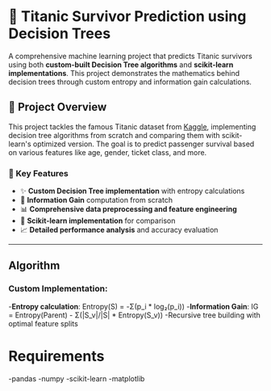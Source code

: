 # 🚢 Titanic Survivor Prediction using Decision Trees

A comprehensive machine learning project that predicts Titanic survivors using both **custom-built Decision Tree algorithms** and **scikit-learn implementations**. This project demonstrates the mathematics behind decision trees through custom entropy and information gain calculations.

## 🎯 Project Overview

This project tackles the famous Titanic dataset from [Kaggle](https://www.kaggle.com/c/titanic), implementing decision tree algorithms from scratch and comparing them with scikit-learn's optimized version. The goal is to predict passenger survival based on various features like age, gender, ticket class, and more.

### 🔑 Key Features

- ✨ **Custom Decision Tree implementation** with entropy calculations  
- 🔧 **Information Gain** computation from scratch  
- 📊 **Comprehensive data preprocessing and feature engineering**  
- 🚀 **Scikit-learn implementation** for comparison  
- 📈 **Detailed performance analysis** and accuracy evaluation  

---

## Algorithm

### Custom Implementation:

-**Entropy calculation**: Entropy(S) = -Σ(p_i * log₂(p_i))
-**Information Gain**: IG = Entropy(Parent) - Σ(|S_v|/|S| * Entropy(S_v))
-Recursive tree building with optimal feature splits

# Requirements

-pandas
-numpy
-scikit-learn
-matplotlib
